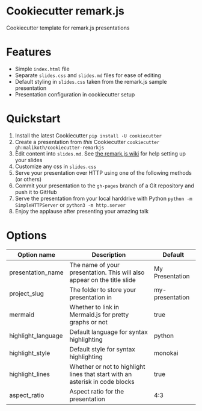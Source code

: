 # Cookiecutter remark.js
Cookiecutter template for remark.js presentations

# Features
* Simple `index.html` file
* Separate `slides.css` and `slides.md` files for ease of editing
* Default styling in `slides.css` taken from the remark.js sample presentation
* Presentation configuration in cookiecutter setup

# Quickstart
1. Install the latest Cookiecutter
`pip install -U cookiecutter`
2. Create a presentation from _this_ Cookiecutter
`cookiecutter gh:malikoth/cookiecutter-remarkjs`
3. Edit content into `slides.md`.  See [the remark.js wiki](https://github.com/gnab/remark/wiki/Markdown) for help setting up your slides
4. Customize any css in `slides.css`
5. Serve your presentation over HTTP using one of the following methods (or others)
 1. Commit your presentation to the `gh-pages` branch of a Git repository and push it to GitHub
 2. Serve the presentation from your local harddrive with Python
 `python -m SimpleHTTPServer`
 or
 `python3 -m http.server`
6. Enjoy the applause after presenting your amazing talk

# Options
Option name | Description | Default
----------- | ----------- | -------
presentation_name | The name of your presentation.  This will also appear on the title slide | My Presentation
project_slug | The folder to store your presentation in | my-presentation
mermaid | Whether to link in Mermaid.js for pretty graphs or not | true
highlight_language | Default language for syntax highlighting | python
highlight_style | Default style for syntax highlighting | monokai
highlight_lines | Whether or not to highlight lines that start with an asterisk in code blocks | true
aspect_ratio | Aspect ratio for the presentation | 4:3
